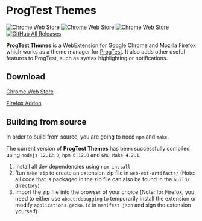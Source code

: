 ProgTest Themes
========

[![Chrome Web Store](https://img.shields.io/chrome-web-store/stars/eoofjghfpdplnjhbfflfnfogdjnedgjf)](https://chrome.google.com/webstore/detail/progtest-themes/eoofjghfpdplnjhbfflfnfogdjnedgjf)
[![Chrome Web Store](https://img.shields.io/chrome-web-store/v/eoofjghfpdplnjhbfflfnfogdjnedgjf)](https://chrome.google.com/webstore/detail/progtest-themes/eoofjghfpdplnjhbfflfnfogdjnedgjf)
[![Chrome Web Store](https://img.shields.io/chrome-web-store/users/eoofjghfpdplnjhbfflfnfogdjnedgjf?label=chrome%20users&logo=google-chrome&logoColor=fff)](https://chrome.google.com/webstore/detail/progtest-themes/eoofjghfpdplnjhbfflfnfogdjnedgjf)
[![GitHub All Releases](https://img.shields.io/github/downloads/keombre/progtest-theme/total?label=firefox%20download&logo=mozilla-firefox&logoColor=fff)](https://github.com/keombre/progtest-theme/releases/latest)

**ProgTest Themes** is a WebExtension for Google Chrome and Mozilla Firefox which works as a theme manager for [ProgTest](https://progtest.fit.cvut.cz). It also adds other useful features to ProgTest, such as syntax highlighting or notifications.

Download
--------

[Chrome Web Store](https://chrome.google.com/webstore/detail/progtest-themes/eoofjghfpdplnjhbfflfnfogdjnedgjf)

[Firefox Addon](https://github.com/keombre/progtest-theme/releases/download/1.0.28/progtest_themes-1.0.28-an+fx.xpi)

Building from source
--------

In order to build from source, you are going to need `npm` and `make`.

The current version of **ProgTest Themes** has been successfully compiled using `nodejs 12.12.0`, `npm 6.12.0` and `GNU Make 4.2.1`.

1. Install all dev dependencies using `npm install`
2. Run `make zip` to create an extension zip file in `web-ext-artifacts/` (Note: all code that is packaged in the zip file can also be found in the `build/` directory)
3. Import the zip file into the browser of your choice (Note: for Firefox, you need to either use `about:debugging` to temporarily install the extension or modify `applications.gecko.id` in `manifest.json` and sign the extension yourself)